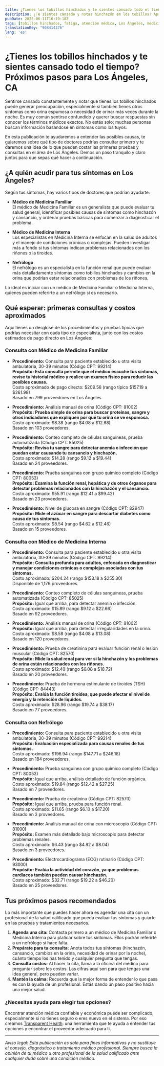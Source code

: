 ```yaml
---
title: ¿Tienes los tobillos hinchados y te sientes cansado todo el tiempo? Próximos pasos para Los Ángeles, CA  
description: ¿Te sientes cansado y notas hinchazón en los tobillos? Aprende a quién acudir y qué esperar en costos en Los Ángeles, CA para dar el siguiente paso en tu salud.  
pubDate: 2025-06-11T16:19:18Z
tags: [tobillos hinchados, fatiga, atención médica, Los Ángeles, medicina familiar, medicina interna, nefrología, costos]
translationKey: "908414276"
lang: 'es'
---
```


# ¿Tienes los tobillos hinchados y te sientes cansado todo el tiempo? Próximos pasos para Los Ángeles, CA

Sentirse cansado constantemente y notar que tienes los tobillos hinchados puede generar preocupación, especialmente si también tienes otros síntomas como orina espumosa o necesidad de orinar más veces durante la noche. Es muy común sentirse confundido y querer buscar respuestas sin conocer los términos médicos exactos. No estás solo; muchas personas buscan información basándose en síntomas como los tuyos.

En esta publicación te ayudaremos a entender las posibles causas, te guiaremos sobre qué tipo de doctores podrías consultar primero y te daremos una idea de lo que pueden costar las primeras pruebas y consultas en el área de Los Ángeles. Demos un paso tranquilo y claro juntos para que sepas qué hacer a continuación.

## ¿A quién acudir para tus síntomas en Los Ángeles?

Según tus síntomas, hay varios tipos de doctores que podrían ayudarte:

- **Médico de Medicina Familiar**  
  El médico de Medicina Familiar es un generalista que puede evaluar tu salud general, identificar posibles causas de síntomas como hinchazón y cansancio, y ordenar pruebas básicas para comenzar a diagnosticar el problema.

- **Médico de Medicina Interna**  
  Los especialistas en Medicina Interna se enfocan en la salud de adultos y el manejo de condiciones crónicas o complejas. Pueden investigar más a fondo si tus síntomas indican problemas relacionados con los riñones o la tiroides.

- **Nefrólogo**  
  El nefrólogo es un especialista en la función renal que puede evaluar más detalladamente síntomas como tobillos hinchados y cambios en la orina que podrían estar relacionados con problemas de los riñones.

Lo ideal es iniciar con un médico de Medicina Familiar o Medicina Interna, quienes pueden referirte a un nefrólogo si es necesario.

## Qué esperar: primeras consultas y costos aproximados

Aquí tienes un desglose de los procedimientos y pruebas típicas que podrías necesitar con cada tipo de especialista, junto con los costos estimados de pago directo en Los Ángeles:

### Consulta con Médico de Medicina Familiar

- **Procedimiento:** Consulta para paciente establecido u otra visita ambulatoria, 30-39 minutos (Código CPT: 99214)  
  **Propósito:** **Esta consulta permite que el médico escuche tus síntomas, revise tu historial médico y realice un examen físico para reducir las posibles causas.**  
  Costo aproximado de pago directo: $209.58 (rango típico $157.19 a $261.98)  
  Basado en 799 proveedores en Los Ángeles.

- **Procedimiento:** Análisis manual de orina (Código CPT: 81002)  
  **Propósito:** **Prueba simple de orina para buscar proteínas, sangre y otros indicadores que expliquen por qué tu orina se ve espumosa.**  
  Costo aproximado: $8.38 (rango $4.08 a $12.68)  
  Basado en 103 proveedores.

- **Procedimiento:** Conteo completo de células sanguíneas, prueba automatizada (Código CPT: 85025)  
  **Propósito:** **Revisa tu sangre para detectar anemia o infección que puedan estar causando tu cansancio y hinchazón.**  
  Costo aproximado: $14.28 (rango $9.12 a $19.44)  
  Basado en 24 proveedores.

- **Procedimiento:** Prueba sanguínea con grupo químico completo (Código CPT: 80053)  
  **Propósito:** **Examina la función renal, hepática y de otros órganos para detectar problemas relacionados con la hinchazón y el cansancio.**  
  Costo aproximado: $55.91 (rango $12.41 a $99.42)  
  Basado en 23 proveedores.

- **Procedimiento:** Nivel de glucosa en sangre (Código CPT: 82947)  
  **Propósito:** **Mide el azúcar en sangre para descartar diabetes como causa de tus síntomas.**  
  Costo aproximado: $8.54 (rango $4.62 a $12.46)  
  Basado en 15 proveedores.

### Consulta con Médico de Medicina Interna

- **Procedimiento:** Consulta para paciente establecido u otra visita ambulatoria, 30-39 minutos (Código CPT: 99214)  
  **Propósito:** **Consulta profunda para adultos, enfocada en diagnosticar y manejar condiciones crónicas o complejas asociadas con tus síntomas.**  
  Costo aproximado: $204.24 (rango $153.18 a $255.30)  
  Disponible de 1,176 proveedores.

- **Procedimiento:** Conteo completo de células sanguíneas, prueba automatizada (Código CPT: 85025)  
  **Propósito:** Igual que arriba, para detectar anemia o infección.  
  Costo aproximado: $15.89 (rango $9.12 a $22.66)  
  Basado en 92 proveedores.

- **Procedimiento:** Análisis manual de orina (Código CPT: 81002)  
  **Propósito:** Igual que arriba, para detectar irregularidades en la orina.  
  Costo aproximado: $8.58 (rango $4.08 a $13.08)  
  Basado en 120 proveedores.

- **Procedimiento:** Prueba de creatinina para evaluar función renal o lesión muscular (Código CPT: 82570)  
  **Propósito:** **Mide la salud renal para ver si la hinchazón y los problemas de orina están relacionados con los riñones.**  
  Costo aproximado: $12.40 (rango $6.08 a $18.72)  
  Basado en 20 proveedores.

- **Procedimiento:** Prueba de hormona estimulante de tiroides (TSH) (Código CPT: 84443)  
  **Propósito:** **Evalúa la función tiroidea, que puede afectar el nivel de energía y la retención de líquidos.**  
  Costo aproximado: $28.96 (rango $19.74 a $38.17)  
  Basado en 77 proveedores.

### Consulta con Nefrólogo

- **Procedimiento:** Consulta para paciente establecido u otra visita ambulatoria, 30-39 minutos (Código CPT: 99214)  
  **Propósito:** **Evaluación especializada para causas renales de tus síntomas.**  
  Costo aproximado: $196.94 (rango $147.71 a $246.18)  
  Basado en 184 proveedores.

- **Procedimiento:** Prueba sanguínea con grupo químico completo (Código CPT: 80053)  
  **Propósito:** Igual que arriba, análisis detallado de función orgánica.  
  Costo aproximado: $19.84 (rango $12.42 a $27.25)  
  Basado en 7 proveedores.

- **Procedimiento:** Prueba de creatinina (Código CPT: 82570)  
  **Propósito:** Igual que arriba, prueba para función renal.  
  Costo aproximado: $11.65 (rango $6.10 a $17.20)  
  Basado en 3 proveedores.

- **Procedimiento:** Análisis manual de orina con microscopio (Código CPT: 81000)  
  **Propósito:** Examen más detallado bajo microscopio para detectar problemas renales.  
  Costo aproximado: $6.43 (rango $4.82 a $8.04)  
  Basado en 3 proveedores.

- **Procedimiento:** Electrocardiograma (ECG) rutinario (Código CPT: 93000)  
  **Propósito:** **Evalúa la actividad del corazón, ya que problemas cardíacos también pueden causar hinchazón.**  
  Costo aproximado: $32.71 (rango $19.22 a $46.20)  
  Basado en 25 proveedores.

## Tus próximos pasos recomendados

Lo más importante que puedes hacer ahora es agendar una cita con un profesional de la salud calificado que pueda evaluar tus síntomas y guiarte en las pruebas y tratamientos necesarios.

1. **Agenda una cita:** Contacta primero a un médico de Medicina Familiar o Medicina Interna para platicar sobre tus síntomas. Ellos podrán referirte a un nefrólogo si hace falta.  
2. **Prepárate para tu consulta:** Anota todos tus síntomas (hinchazón, cansancio, cambios en la orina, necesidad de orinar por la noche), cuánto tiempo los has tenido y cualquier pregunta que tengas.  
3. **Consulta costos:** Al hacer la cita, llama a la oficina del médico para preguntar sobre los costos. Las cifras aquí son para que tengas una idea general, pero pueden variar.  
4. **Mantén la calma:** Recuerda que la mejor forma de entender lo que pasa es con la ayuda de un profesional. Estás dando un paso positivo hacia una mejor salud.

### ¿Necesitas ayuda para elegir tus opciones?

Encontrar atención médica confiable y económica puede ser complicado, especialmente si no tienes seguro o eres nuevo en el sistema. Por eso creamos [Transparent Health](https://transparenthealth.ai): una herramienta que te ayuda a entender tus opciones y encontrar el proveedor adecuado para ti.

---

*Aviso legal: Esta publicación es solo para fines informativos y no sustituye el consejo, diagnóstico o tratamiento médico profesional. Siempre busca la opinión de tu médico u otro profesional de la salud calificado ante cualquier duda sobre una condición médica.*